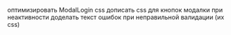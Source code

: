 оптимизировать ModalLogin css
дописать css для кнопок модалки при неактивности
доделать текст ошибок при неправильной валидации (их css)
